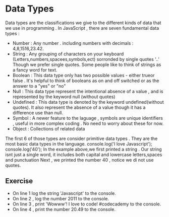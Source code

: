 # Data Types
Data types are the classifications we give to the different kinds of data that we use in programming . In JavaScript , there are seven fundamental data types :

- Number : Any number . including numbers with decimals : 4,8,1516,23.42.
- String : Any grouping of characters on your keyboard (Letters,numbers,spacees,symbols,ect) sorronded by single quotes '..' Though we prefer single quotes. Some people like to think of strings as a fancy word for text.
- Boolean : This data type only has two possible values - either trueor false . It's helpful to think of booleans as on and off switched or as the answer to a "yes" or "no"
- Null : This data type represent the intentional absence of a value , and is represented by the keyword null (without quotes)
- Undefined : This data type is denoted by the keyword undefined(without quotes). It also represent the absence of a value though it has a difference use than null.
- Symbol : A newer feature to the laguage , symbols are unique identifiers , useful in more complex coding . No need to worry about these for now.
- Object : Collections of related data

The first 6 of those types are consider primitive data types . They are the most basic data types in the language.
console.log('I love Javascript');
console.log('40');
In the example above,we first printed a string . Our string isnt just a single word, it includes both capital and lowercase letters,spaces and punctuation
Next , we printed the number 40 , notice we di not use quotes.

## Exercise
- On line 1 log the string 'Javascript' to the console.
- On line 2 , log the number 2011 to the console.
- On line 3 , print 'Wowww'! I love to code! #codecademy to the console.
- On line 4 , print the number 20.49 to the console.
